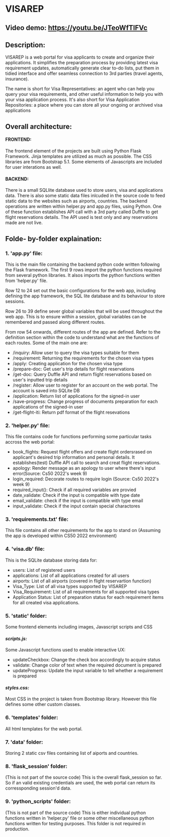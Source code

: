# VISAREP


## Video demo: https://youtu.be/JTeoWfTlFVc

## Description:
 VISAREP is a web portal for visa applicants to create and organize their applications. It simplifies the preparation process by providing latest visa requirement updates, automatically generate clear to-do lists, put them in tidied interface and offer seamless connection to 3rd parties (travel agents, insurance).

The name is short for Visa Representatives: an agent who can help you query your visa requirements, and other useful information to help you with your visa application process. It's also short for Visa Application Repositories: a place where you can store all your ongoing or archived visa applications


## Overall architecture:
#### **FRONTEND:**
 The frontend element of the projects are built using Python Flask Framework. Jinja templates are utilized as much as possible. The CSS libraries are from Bootstrap 5.1. Some elements of Javascripts are included for user interations as well.

#### **BACKEND:**
 There is a small SQLlite database used to store users, visa and applications data. There is also some static data files inlcuded in the source code to feed static data to the websites such as airports, countries.
  The backend operations are written within helper.py and app.py files, using Python. One of these function establishes API call with a 3rd party called Duffle to get flight reservations details. The API used is test only and any reservations made are not live.



## Folde- by-folder explaination:
### **1.  'app.py' file:**
This is the main file containing the backend python code written following the Flask framework. The first 9 rows import the python functions required from several python libraries. It alsos imports the python functions written from 'helper.py' file.

Row 12 to 24 set out the basic configurations for the web app, including defining the app framework, the SQL lite database and its behaviour to store sessions.

Row 26 to 39 define sever global variables that will be used throughout the web app. This is to ensure within a session, global variables can be remembered and passed along different routes.

From row 54 onwards, different routes of the app are defined. Refer to the definition section within the code to understand what are the functions of each routes. Some of the main one are:
 - /inquiry: Allow user to query the visa types suitable for them
 - /requirement: Returning the requirements for the chosen visa types
 - /apply: Creating application for the chosen visa type
 - /prepare-doc: Get user's trip details for flight reservations
 - /get-doc: Query Duffle API and return flight reservations based on user's inputted trip details
 - /register: Allow user to register for an account on the web portal. The account is saved into SQLite DB
 - /application: Return list of applications for the signed-in user
 - /save-progress: Change progress of documents preparation for each applications of the signed-in user
 - /get-flight-iti: Return pdf format of the flight resevations



### **2. 'helper.py' file:**
This file contains code for functions performing some particular tasks accross the web portal:

 - book_flights:  Request flight offers and create flight ordersrased on applicant's desired trip information and personal details. It establishes(test) Duffle API call to search and creat flight reservations.
 - apology: Render message as an apology to user where there's input error(Source: Cs50 2022's week 9)
 - login_required: Decorate routes to require login (Source: Cs50 2022's week 9)
 - required_input(): Check if all required variables are provied
 - date_validate: Check if the input is compatible with type date
 - email_validate: check if the input is compatible with type email
 - input_validate: Check if the input contain special charactores


### **3. 'requirements.txt' file:**
This file contains all other requirements for the app to stand on (Assuming the app is developed within CS50 2022 environment)

### **4. 'visa.db' file:**
This is the SQLite database storing data for:
- users: List of registered users
- applications: List of all applications created for all users
- airports: List of all airports (covered in flight reservartion function)
- Visa_Type: List of all visa types supported by VISAREP
- Visa_Requirement: List of all requirements for all supported visa types
- Application Status: List of preparation status for each requirement items for all created visa applications.

### **5. 'static' folder:**
Some frontend elements including images, Javascript scripts and CSS

####  *scripts.js:*
Some Javascript functions used to enable interactive UX:
- updateCheckbox: Change the check box accordingly to acquire status
- validate: Change color of text when the required document is prepared
- updateProgress: Update the input variable to tell whether a requirement is prepared

#### *styles.css:*
Most CSS in the project is taken from Bootstrap library. However this file defines some other custom classes.

### **6. 'templates' folder:**
All html templates for the web portal.

### **7. 'data' folder:**
Storing 2 static csv files containing list of aiports and countries.

### **8. 'flask_session' folder:**
(This is not part of the source code) This is the overall flask_session so far. So if an valid existing credentials are used, the web portal can return its corressponding session'd data.

### **9. 'python_scripts' folder:**
(This is not part of the source code) This is either individual python functions written in 'helper.py' file or some other miscellaneous python functions written for testing purposes. This folder is not required in production.





